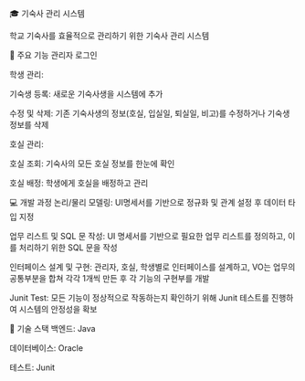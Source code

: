 🎓 기숙사 관리 시스템
<br>

학교 기숙사를 효율적으로 관리하기 위한 기숙사 관리 시스템

🔑 주요 기능
관리자 로그인

학생 관리:

기숙생 등록: 새로운 기숙사생을 시스템에 추가

수정 및 삭제: 기존 기숙사생의 정보(호실, 입실일, 퇴실일, 비고)를 수정하거나 기숙생 정보를 삭제

호실 관리:

호실 조회: 기숙사의 모든 호실 정보를 한눈에 확인

호실 배정: 학생에게 호실을 배정하고 관리

💻 개발 과정
논리/물리 모델링: UI명세서를 기반으로 정규화 및 관계 설정 후 데이터 타입 지정

업무 리스트 및 SQL 문 작성: UI 명세서를 기반으로 필요한 업무 리스트를 정의하고, 이를 처리하기 위한 SQL 문을 작성

인터페이스 설계 및 구현: 관리자, 호실, 학생별로 인터페이스를 설계하고, VO는 업무의 공통부분을 합쳐 각각 1개씩 만든 후 각 기능의 구현부를 개발

Junit Test: 모든 기능이 정상적으로 작동하는지 확인하기 위해 Junit 테스트를 진행하여 시스템의 안정성을 확보

🔧 기술 스택
백엔드: Java

데이터베이스: Oracle

테스트: Junit

<br>
